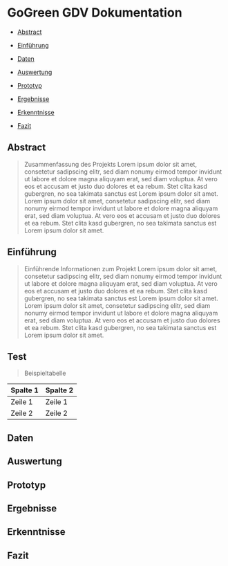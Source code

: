# GoGreen GDV Dokumentation

* [Abstract](#abstract)

* [Einführung](#einfuehrung)

* [Daten](#daten)

* [Auswertung](#auswertung)

* [Prototyp](#prototyp)

* [Ergebnisse](#ergebnisse)

* [Erkenntnisse](#erkenntnisse)

* [Fazit](#fazit)



## <a name="abstract"></a> Abstract 

> Zusammenfassung des Projekts
Lorem ipsum dolor sit amet, consetetur sadipscing elitr, sed diam nonumy eirmod tempor invidunt ut labore et dolore magna aliquyam erat, sed diam voluptua. At vero eos et accusam et justo duo dolores et ea rebum. Stet clita kasd gubergren, no sea takimata sanctus est Lorem ipsum dolor sit amet. Lorem ipsum dolor sit amet, consetetur sadipscing elitr, sed diam nonumy eirmod tempor invidunt ut labore et dolore magna aliquyam erat, sed diam voluptua. At vero eos et accusam et justo duo dolores et ea rebum. Stet clita kasd gubergren, no sea takimata sanctus est Lorem ipsum dolor sit amet.

## <a name="einfuehrung"></a> Einführung

> Einführende Informationen zum Projekt
Lorem ipsum dolor sit amet, consetetur sadipscing elitr, sed diam nonumy eirmod tempor invidunt ut labore et dolore magna aliquyam erat, sed diam voluptua. At vero eos et accusam et justo duo dolores et ea rebum. Stet clita kasd gubergren, no sea takimata sanctus est Lorem ipsum dolor sit amet. Lorem ipsum dolor sit amet, consetetur sadipscing elitr, sed diam nonumy eirmod tempor invidunt ut labore et dolore magna aliquyam erat, sed diam voluptua. At vero eos et accusam et justo duo dolores et ea rebum. Stet clita kasd gubergren, no sea takimata sanctus est Lorem ipsum dolor sit amet.


## Test

> Beispieltabelle

Spalte 1 | Spalte 2 
------------ | -------
Zeile 1 | Zeile 1
Zeile 2 | Zeile 2

## <a name="daten"></a> Daten 

## <a name="auswertung"></a> Auswertung

## <a name="prototyp"></a> Prototyp

## <a name="ergebnisse"></a> Ergebnisse

## <a name="erkenntnisse"></a> Erkenntnisse

## <a name="fazit"></a> Fazit
